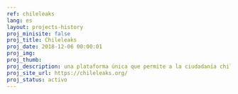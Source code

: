 ```yaml
---
ref: chileleaks
lang: es
layout: projects-history
proj_minisite: false
proj_title: Chileleaks
proj_date: 2018-12-06 00:00:01
proj_img: 
proj_thumb: 
proj_description: una plataforma única que permite a la ciudadanía chilena alertar de casos de cohecho y soborno de forma anónima y segura para que los investiguen medios de comunicación y sean expuestos ante la opinión pública.
proj_site_url: https://chileleaks.org/
proj_status: activo
---
```

